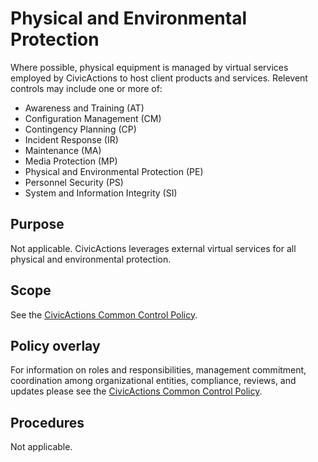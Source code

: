 # Physical and Environmental Protection

Where possible, physical equipment is managed by virtual services employed by CivicActions
to host client products and services. Relevent controls may include one or more of:

* Awareness and Training (AT)
* Configuration Management (CM)
* Contingency Planning (CP)
* Incident Response (IR)
* Maintenance (MA)
* Media Protection (MP)
* Physical and Environmental Protection (PE)
* Personnel Security (PS)
* System and Information Integrity (SI)

## Purpose

Not applicable. CivicActions leverages external virtual services for all physical and
environmental protection.

## Scope

See the [CivicActions Common Control Policy](CivicActions-Common-Control-Policy.md).


## Policy overlay

For information on roles and responsibilities, management commitment, coordination among
organizational entities, compliance, reviews, and updates please see the
[CivicActions Common Control Policy](CivicActions-Common-Control-Policy.md).

## Procedures

Not applicable.
